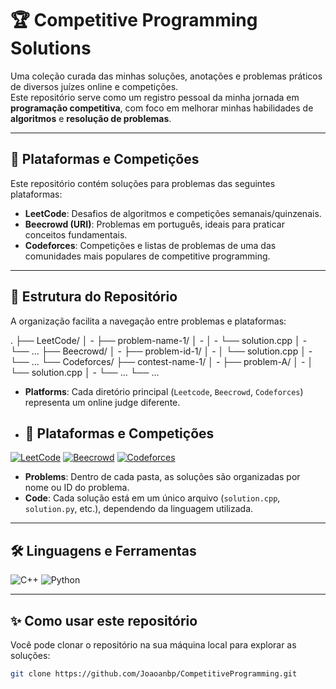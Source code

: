# 🏆 Competitive Programming Solutions

Uma coleção curada das minhas soluções, anotações e problemas práticos de diversos juízes online e competições.  
Este repositório serve como um registro pessoal da minha jornada em **programação competitiva**, com foco em melhorar minhas habilidades de **algoritmos** e **resolução de problemas**.

---

## 🚀 Plataformas e Competições

Este repositório contém soluções para problemas das seguintes plataformas:

- **LeetCode**: Desafios de algoritmos e competições semanais/quinzenais.  
- **Beecrowd (URI)**: Problemas em português, ideais para praticar conceitos fundamentais.  
- **Codeforces**: Competições e listas de problemas de uma das comunidades mais populares de competitive programming.  

---

## 📁 Estrutura do Repositório

A organização facilita a navegação entre problemas e plataformas:

.
├── LeetCode/
│ - ├── problem-name-1/
│ - │ - └── solution.cpp
│ - └── ...
├── Beecrowd/
│ - ├── problem-id-1/
│ - │ └── solution.cpp
│ - └── ...
└── Codeforces/
├── contest-name-1/
│ - ├── problem-A/
│ - │ └── solution.cpp
│ - └── ...
└── ...


- **Platforms**: Cada diretório principal (`Leetcode`, `Beecrowd`, `Codeforces`) representa um online judge diferente.
- ## 🚀 Plataformas e Competições

[![LeetCode](https://img.shields.io/badge/LeetCode-FFA116?style=for-the-badge&logo=leetcode&logoColor=black)](https://leetcode.com/joaoanbp)
[![Beecrowd](https://img.shields.io/badge/Beecrowd-2E7D32?style=for-the-badge&logo=academia&logoColor=white)](https://www.beecrowd.com.br/judge/pt/profile/1168244)
[![Codeforces](https://img.shields.io/badge/Codeforces-1F8ACB?style=for-the-badge&logo=codeforces&logoColor=white)](https://codeforces.com/profile/Joaoanbp)

- **Problems**: Dentro de cada pasta, as soluções são organizadas por nome ou ID do problema.  
- **Code**: Cada solução está em um único arquivo (`solution.cpp`, `solution.py`, etc.), dependendo da linguagem utilizada.  

---

## 🛠️ Linguagens e Ferramentas

![C++](https://img.shields.io/badge/C++-00599C?style=for-the-badge&logo=c%2b%2b&logoColor=white)
![Python](https://img.shields.io/badge/Python-3776AB?style=for-the-badge&logo=python&logoColor=white)


---

## ✨ Como usar este repositório

Você pode clonar o repositório na sua máquina local para explorar as soluções:

```bash
git clone https://github.com/Joaoanbp/CompetitiveProgramming.git
